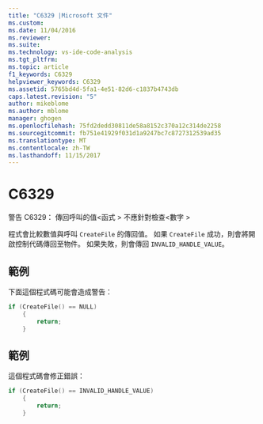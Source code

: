 ```yaml
---
title: "C6329 |Microsoft 文件"
ms.custom: 
ms.date: 11/04/2016
ms.reviewer: 
ms.suite: 
ms.technology: vs-ide-code-analysis
ms.tgt_pltfrm: 
ms.topic: article
f1_keywords: C6329
helpviewer_keywords: C6329
ms.assetid: 5765bd4d-5fa1-4e51-82d6-c1837b4743db
caps.latest.revision: "5"
author: mikeblome
ms.author: mblome
manager: ghogen
ms.openlocfilehash: 75fd2dedd30811de58a8152c370a12c314de2258
ms.sourcegitcommit: fb751e41929f031d1a9247bc7c8727312539ad35
ms.translationtype: MT
ms.contentlocale: zh-TW
ms.lasthandoff: 11/15/2017
---
```

# <a name="c6329"></a>C6329
警告 C6329： 傳回呼叫的值\<函式 > 不應針對檢查\<數字 >  
  
 程式會比較數值與呼叫 `CreateFile` 的傳回值。 如果 `CreateFile` 成功，則會將開啟控制代碼傳回至物件。 如果失敗，則會傳回 `INVALID_HANDLE_VALUE`。  
  
## <a name="example"></a>範例  
 下面這個程式碼可能會造成警告：  
  
```cpp  
if (CreateFile() == NULL)  
    {  
        return;  
    }  
```  
  
## <a name="example"></a>範例  
 這個程式碼會修正錯誤：  
  
```cpp  
if (CreateFile() == INVALID_HANDLE_VALUE)  
    {  
        return;  
    }  
```